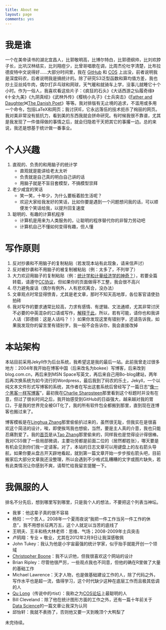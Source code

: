 ```yaml
---
title: About me
layout: page
comments: yes
---
```


# 我是谁

一个在美帝读书的湖北宜昌人，比郭敬明高，比博尔特白，比郭德纲帅，比刘欢脖子长，比巩汉林结实，比刘翔痘少，比曾哥唱歌在调，比周杰伦吐字清楚，比布拉德皮特中文说得好……大部分时间里，我在 [GitHub](https://github.com/yihui) 和 [COS](http://cos.name) 上出没，前者说明我是深度码农，后者说明我是搞统计的。除了研究S3泛型函数和算均值方差，我也炒土豆丝炖牛肉，偶尔打乒乓球和网球，天气暖和就骑车上学，没事儿就睡它十个小时。作为一俗人，我喜欢看这些片子：《疯狂的石头》《大话西游之仙履奇缘》《十全九美》《九阴真经》《武林外传》《樱桃小丸子》《士兵突击》《[Father and Daughter](http://www.imdb.com/title/tt0279079/)》《[The Danish Poet](http://en.wikipedia.org/wiki/The_Danish_Poet)》等等。我对排版有无止境的追求，不滥用或多用一个命令，包括LaTeX和网页；我讨厌IE，它永远落伍的技术扼杀了绚丽的网页。我对美非常没有抵抗力，看到美的东西我就会拼命研究。有时候我很不靠谱，尤其是我发现了一件值得做的事情之后，就会归隐若干天把其它的事撂一边。总的来说，我还是想基于统计做一番事业。

# 个人兴趣

1. 直观的、负责的和用脑子的统计学
    - 直观就是能讲给老太太听
    - 负责就是自己真的明白自己讲的话
    - 用脑子就是不盲目套模型，不搞模型崇拜
1. 老少咸宜的笑话
    - 笑一笑，十年少，为什么要板着脸生活呢？
    - 欢迎大家给我发好的笑话，比如你要是遇到一个问题想问我的话，可以顺便发个笑话给我，以提升回复速度
1. 聪明的、有趣的计算机程序
    - 计算机是用来为人类服务的，让聪明的程序替代你的非智力劳动吧
    - 计算机自己不懂如何变得有趣，但人懂

# 写作原则

1. 反对抄袭和不用脑子的复制粘贴（若发现本站有此现象，请来信声讨）
1. 反对被抄袭和不用脑子的被复制被粘贴（例：太多了，不列举了）
1. 大力欢迎用脑子的复制粘贴（例：[统计学和计量经济学的神奇？](http://www.loyhome.cn/679.html)），若要全篇转载，请遵守[CC协议](http://creativecommons.org/licenses/by-nc-sa/3.0/)，但如果你的页面做得不工整，我会很不高兴
1. 尽力避免废话（偶尔有例外，人有悲欢离合，没办法）
1. 文章观点时常显得愤青，尤其是老文章，那时不知天高地厚，各位客官请使劲拍砖
1. 我对写作的要求通常比较高，力求有感情、有逻辑、文法通顺，尤其非常讨厌不必要的中英混杂的口语或写作，[解释于此](http://cos.name/2011/04/an-introduction-to-lars/#comment-1989)，所以，若有可能，请你也和我讲人话（郭德纲：这是人话吗？！）如果你发现这里有错别字，还请告诉我，如果我发现你的留言里有错别字，我一般不会告诉你，我会直接改掉

# 本站架构

本站目前采用Jekyll作为后台系统，我希望这是我的最后一站。此前我曾走过很多地方：2004年我开始在博客中国（后来改名为bokee）写博客，后来改到blog.com.cn，再后来到MSN Space写英文，再后来自己用Bo-blog建站，两年后再次换系统为如今流行的Wordpress，最后我到了码农的乐土，Jekyll，一个以纯文本文件形式写博客的系统，其作者在写出这套系统后曾经写了一篇日志“[像一个黑客一样写博客](http://tom.preston-werner.com/2008/11/17/blogging-like-a-hacker.html)”，最初我在[Charlie Sharpsteen](https://github.com/Sharpie)那里看到这个标题时并没有在意，但过了很长时间之后，我开始感受到GitHub的日益强大，越来越对我的胃口，于是我的世界完全被GIT化了，我的所有软件包全都搬到那里，直到现在连博客也搬过来了。

博客模板是在[Linghua Zhang](http://lhzhang.com/)那里偷偷扒过来的，虽然很无耻，但我实在是很喜欢这个简洁的设计，唉，即使挨骂我也想偷，当然，要是主人真的介意，我也只能忍痛割爱了。我的[首页](/)是从[Tao Zhang](http://ztpala.com/)那里偷来的，同样我也是觉得设计得很棒。我对CSS做了一些局部微调，主要功劳都是前面二位的（居然都姓张），哪天要是有机会见到你们我一定请客。对了，本站的日志文章可以用键盘上的左右箭头导航，如果你要从盘古开天辟地看起，就到第一篇文章开始一步步按右箭头吧，目前搬家后大部分文章我还没整理，所以会遇到不少格式乱糟糟的文字或图片缺失，若有此类情况让你感到不爽，请帮忙给我留言提醒一下。

# 我佩服的人

排名不分先后，想到哪里写到哪里，只是我个人的想法，不要把这个列表当神坛。

- 我爹：他这辈子真的很不容易
- 杨阳：一个苦人，2008年一个夏雨夜说“我把一件工作当另一件工作的休息”，我不用想长征两万五，这个人就足以当苦的底线了
- 王明夫、王丰和杨大林老师：思维、气场；2008-2009年士兵突击
- 卢鸫翔：专业 + 敬业，尤其在2012年2月9日让我深感敬佩
- John Tukey：我认为他是小宇宙最强的统计学家，似乎抬手就能开创一个领域
- [Christopher Boone](http://hypsometry.com/)：我不认识他，但我很喜欢这个网站的设计
- Brian Ripley：尽管他很严厉，一些观点我也不同意，但他的确在R里做了大量的基础工作
- Michael Lawrence：天才人物，也是做基础建设工作的人，除了代码之外，写作水平也是超一流，值得学习，这个时代缺少这种在底层工作而且极其低调的人
- [Qu Long](http://longor.public.iastate.edu/)（传说中的rtist）：我称之为[COS论坛](http://cos.name/cn/)上最聪明的人
- Bill Cleveland：除了他在统计图形方面的工作之外，还有一篇十年前关于[Data Science](http://cm.bell-labs.com/cm/ms/departments/sia/doc/datascience.pdf)的一篇文章让我深为认同
- 邱怡轩：我就不表扬了，否则他又要一天到晚顶个大鸭梨了

未完待续。

